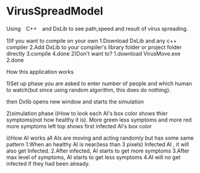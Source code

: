 # VirusSpreadModel
Using　C++　and DxLib to see path,speed and result of virus spreading.

1)If you want to compile on your own
 1.Download DxLib and any c++ compiler
 2.Add DxLib to your compiler's library folder or project folder directly
 3.compile 
 4.done
2)Don't want to?
 1.download VirusMove.exe
 2.done
 
How this application works

1)Set up phase
you are asked to enter number of people and which human to watch(but since using random algorithm, this does do nothing).

then Dxlib opens new window and starts the simulation

2)simulation phase
 i)How to look
   each AI's box color shows thier symptoms(not how healthy it is). More green less symptoms and more red more symptoms
   left top shows first infected AI's box color
   
 ii)How AI works
   all AIs are moving and acting randomly but has some same pattern
     1.When an healthy AI is near(less than 3 pixels) Infected AI , it will also get Infected.
     2.After infected, AI starts to get more symptoms
     3.After max level of symptoms, AI starts to get less symptoms
     4.AI will no get infected if they had been already.
